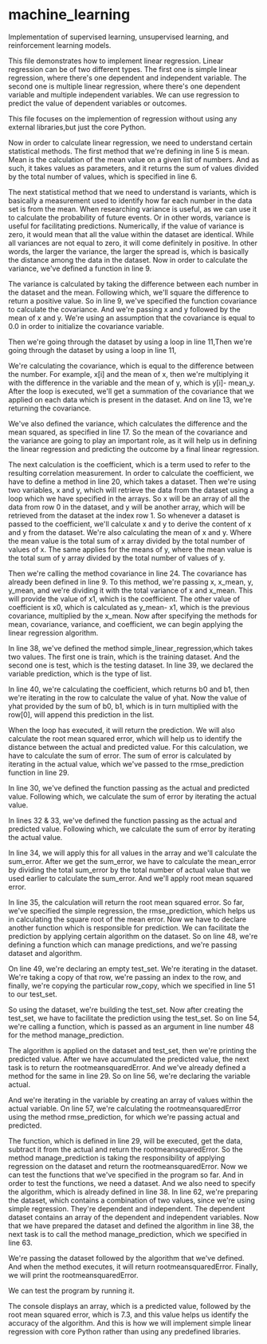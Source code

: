 # machine_learning
Implementation of supervised learning, unsupervised learning, and reinforcement learning models.

This file demonstrates how to implement linear regression. 
Linear regression can be of two different types. The first one is simple linear regression, where there's one dependent and independent variable. The second one is multiple linear regression, where there's one dependent variable and multiple independent variables. We can use regression to predict the value of dependent variables or outcomes.

This file focuses on the implemention of regression without using any external libraries,but just the core Python.

Now in order to calculate linear regression, we need to understand certain statistical methods. The first method that we're defining in line 5 is mean.
Mean is the calculation of the mean value on a given list of numbers. And as such, it takes values as parameters, and it returns the sum of values divided by the total number of values, which is specified in line 6.

The next statistical method that we need to understand is variants, which is basically a measurement used to identify how far each number in the data set is from the mean. When researching variance is useful, as we can use it to calculate the probability of future events. Or in other words, variance is useful for facilitating predictions. 
Numerically, if the value of variance is zero, it would mean that all the value within the dataset are identical. While all variances are not equal to zero, it will come definitely in positive. 
In other words, the larger the variance, the larger the spread is, which is basically the distance among the data in the dataset. Now in order to calculate the variance, we've defined a function in line 9.

The variance is calculated by taking the difference between each number in the dataset and the mean. Following which, we'll square the difference to return a positive value. So in line 9, we've specified the function covariance to calculate the covariance. And we're passing x and y followed by the mean of x and y. 
We're using an assumption that the covariance is equal to 0.0 in order to initialize the covariance variable.

Then we're going through the dataset by using a loop in line 11,Then we're going through the dataset by using a loop in line 11,

We're calculating the covariance, which is equal to the difference between the number. For example, x[i] and the mean of x, then we're multiplying it with the difference in the variable and the mean of y, which is y[i]- mean_y. 
After the loop is executed, we'll get a summation of the covariance that we applied on each data which is present in the dataset. And on line 13, we're returning the covariance.

We've also defined the variance, which calculates the difference and the mean squared, as specified in line 17.
So the mean of the covariance and the variance are going to play an important role, as it will help us in defining the linear regression and predicting the outcome by a final linear regression. 

The next calculation is the coefficient, which is a term used to refer to the resulting correlation measurement. In order to calculate the coefficient, we have to define a method in line 20, which takes a dataset. Then we're using two variables, x and y, which will retrieve the data from the dataset using a loop which we have specified in the arrays. So x will be an array of all the data from row 0 in the dataset, and y will be another array, which will be retrieved from the dataset at the index row 1. 
So whenever a dataset is passed to the coefficient, we'll calculate x and y to derive the content of x and y from the dataset. We're also calculating the mean of x and y. Where the mean value is the total sum of x array divided by the total number of values of x. 
The same applies for the means of y, where the mean value is the total sum of y array divided by the total number of values of y.

Then we're calling the method covariance in line 24.
The covariance has already been defined in line 9. To this method, we're passing x, x_mean, y, y_mean, and we're dividing it with the total variance of x and x_mean. This will provide the value of x1, which is the coefficient. The other value of coefficient is x0, which is calculated as y_mean- x1, which is the previous covariance, multiplied by the x_mean. Now after specifying the methods for mean, covariance, variance, and coefficient, we can begin applying the linear regression algorithm. 

In line 38, we've defined the method simple_linear_regression,which takes two values. The first one is train, which is the training dataset. And the second one is test, which is the testing dataset. In line 39, we declared the variable prediction, which is the type of list.

In line 40, we're calculating the coefficient, which returns b0 and b1, then we're iterating in the row to calculate the value of yhat.
Now the value of yhat provided by the sum of b0, b1, which is in turn multiplied with the row[0], will append this prediction in the list.

When the loop has executed, it will return the prediction. We will also calculate the root mean squared error, which will help us to identify the distance between the actual and predicted value. For this calculation, we have to calculate the sum of error. The sum of error is calculated by iterating in the actual value, which we've passed to the rmse_prediction function in line 29.

In line 30, we've defined the function passing as the actual and predicted value. Following which, we calculate the sum of error by iterating the actual value.

In lines 32 & 33, we've defined the function passing as the actual and predicted value. Following which, we calculate the sum of error by iterating the actual value.

In line 34, we will apply this for all values in the array and we'll calculate the sum_error. After we get the sum_error, we have to calculate the mean_error by dividing the total sum_error by the total
number of actual value that we used earlier to calculate the sum_error. And we'll apply root mean squared error.

In line 35, the calculation will return the root mean squared error. So far, we've specified the simple regression, the rmse_prediction, which helps us in calculating the square root of the mean error. Now we have to declare another function which is responsible for prediction. We can facilitate the prediction by applying certain algorithm on the dataset. 
So on line 48, we're defining a function which can manage predictions, and we're passing dataset and algorithm.

On line 49, we're declaring an empty test_set. 
We're iterating in the dataset. We're taking a copy of that row, we're passing an index to the row, and finally, we're copying the particular row_copy, which we specified in line 51 to our test_set.

So using the dataset, we're building the test_set. Now after creating the test_set, we have to facilitate the prediction using the test_set. So on line 54, we're calling a function, which is passed as an argument in line number 48 for the method manage_prediction.

The algorithm is applied on the dataset and test_set, then we're printing the predicted value. After we have accumulated the predicted value, the next task is to return the rootmeansquaredError. And we've already defined a method for the same in line 29. So on line 56, we're declaring the variable actual.

And we're iterating in the variable by creating an array of values within the actual variable. On line 57, we're calculating the rootmeansquaredError using the method rmse_prediction, for which we're passing actual and predicted.

The function, which is defined in line 29, will be executed, get the data, subtract it from the actual and return the rootmeansquaredError. So the method manage_prediction is taking the responsibility of applying regression on the dataset and return the rootmeansquaredError. Now we can test the functions that we've specified in the program so far. And in order to test the functions, we need a dataset. And we also need to specify the algorithm, which is already defined in line 38. 
In line 62, we're preparing the dataset, which contains a combination of two values, since we're using simple regression. They're dependent and independent. The dependent dataset contains an array of the dependent and independent variables. Now that we have prepared the dataset and defined the algorithm in line 38, the next task is to call the method manage_prediction, which we specified in line 63.

We're passing the dataset followed by the algorithm that we've defined. And when the method executes, it will return rootmeansquaredError. Finally, we will print the rootmeansquaredError.

We can test the program by running it.

The console displays an array, which is a predicted value, followed by the root mean squared error, which is 7.3, and this value helps us identify the accuracy of the algorithm. And this is how we will implement simple linear regression with core Python rather than using any predefined libraries.
